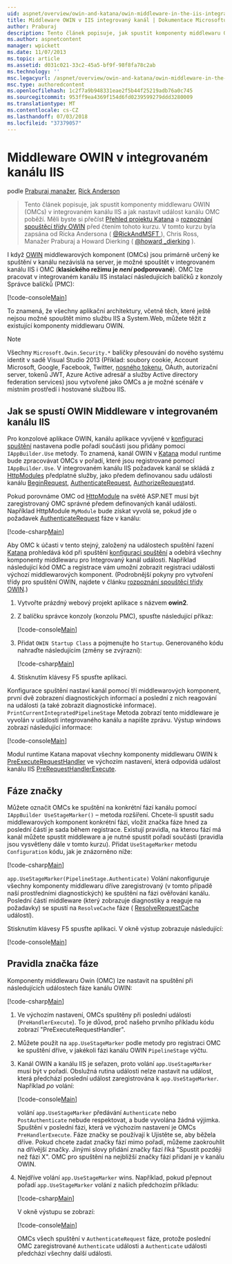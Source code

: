 ```yaml
---
uid: aspnet/overview/owin-and-katana/owin-middleware-in-the-iis-integrated-pipeline
title: Middleware OWIN v IIS integrovaný kanál | Dokumentace Microsoftu
author: Praburaj
description: Tento článek popisuje, jak spustit komponenty middlewaru OWIN (OMCs) v integrovaném kanálu IIS a jak nastavit událost kanálu OMC poběží. Měli byste...
ms.author: aspnetcontent
manager: wpickett
ms.date: 11/07/2013
ms.topic: article
ms.assetid: d031c021-33c2-45a5-bf9f-98f8fa78c2ab
ms.technology: ''
msc.legacyurl: /aspnet/overview/owin-and-katana/owin-middleware-in-the-iis-integrated-pipeline
msc.type: authoredcontent
ms.openlocfilehash: 1c2f7a9b948331eae2f5b44f25219adb76a0c745
ms.sourcegitcommit: 953ff9ea4369f154d6fd0239599279ddd3280009
ms.translationtype: MT
ms.contentlocale: cs-CZ
ms.lasthandoff: 07/03/2018
ms.locfileid: "37379057"
---
```

<a name="owin-middleware-in-the-iis-integrated-pipeline"></a>Middleware OWIN v integrovaném kanálu IIS
====================
podle [Praburaj manažer](https://github.com/Praburaj), [Rick Anderson](https://github.com/Rick-Anderson)

> Tento článek popisuje, jak spustit komponenty middlewaru OWIN (OMCs) v integrovaném kanálu IIS a jak nastavit událost kanálu OMC poběží. Měli byste si přečíst [Přehled projektu Katana](an-overview-of-project-katana.md) a [rozpoznání spouštěcí třídy OWIN](owin-startup-class-detection.md) před čtením tohoto kurzu. V tomto kurzu byla zapsána od Ricka Andersona ( [ @RickAndMSFT ](https://twitter.com/#!/RickAndMSFT) ), Chris Ross, Manažer Praburaj a Howard Dierking ( [ @howard \_dierking](https://twitter.com/howard_dierking) ).


I když [OWIN](an-overview-of-project-katana.md) middlewarových komponent (OMCs) jsou primárně určený ke spuštění v kanálu nezávislá na server, je možné spouštět v integrovaném kanálu IIS i OMC (**klasického režimu je *není* podporované**). OMC lze pracovat v integrovaném kanálu IIS instalací následujících balíčků z konzoly Správce balíčků (PMC):

[!code-console[Main](owin-middleware-in-the-iis-integrated-pipeline/samples/sample1.cmd)]

To znamená, že všechny aplikační architektury, včetně těch, které ještě nejsou možné spouštět mimo službu IIS a System.Web, můžete těžit z existující komponenty middlewaru OWIN. 

> [!NOTE]
> Všechny `Microsoft.Owin.Security.*` balíčky přesouvání do nového systému identit v sadě Visual Studio 2013 (Příklad: soubory cookie, Account Microsoft, Google, Facebook, Twitter, [nosného tokenu](http://self-issued.info/docs/draft-ietf-oauth-v2-bearer.html), OAuth, autorizační server, tokenů JWT, Azure Active adresář a služby Active directory federation services) jsou vytvořené jako OMCs a je možné scénáře v místním prostředí i hostované službou IIS.

## <a name="how-owin-middleware-executes-in-the-iis-integrated-pipeline"></a>Jak se spustí OWIN Middleware v integrovaném kanálu IIS

Pro konzolové aplikace OWIN, kanálu aplikace vyvíjené v [konfiguraci spuštění](owin-startup-class-detection.md) nastavena podle pořadí součásti jsou přidány pomocí `IAppBuilder.Use` metody. To znamená, kanál OWIN v [Katana](an-overview-of-project-katana.md) modul runtime bude zpracovávat OMCs v pořadí, které jsou registrované pomocí `IAppBuilder.Use`. V integrovaném kanálu IIS požadavek kanál se skládá z [HttpModules](https://msdn.microsoft.com/library/ms178468(v=vs.85).aspx) předplatné služby, jako předem definovanou sadu události kanálu [BeginRequest](https://msdn.microsoft.com/library/system.web.httpapplication.beginrequest.aspx), [AuthenticateRequest](https://msdn.microsoft.com/library/system.web.httpapplication.authenticaterequest.aspx), [AuthorizeRequest](https://msdn.microsoft.com/library/system.web.httpapplication.authorizerequest.aspx)atd.

Pokud porovnáme OMC od [HttpModule](https://msdn.microsoft.com/library/zec9k340(v=vs.85).aspx) na světě ASP.NET musí být zaregistrovaný OMC správné předem definovaných kanál události. Například HttpModule `MyModule` bude získat vyvolá se, pokud jde o požadavek [AuthenticateRequest](https://msdn.microsoft.com/library/system.web.httpapplication.authenticaterequest.aspx) fáze v kanálu:

[!code-csharp[Main](owin-middleware-in-the-iis-integrated-pipeline/samples/sample2.cs?highlight=10)]

Aby OMC k účasti v tento stejný, založený na událostech spuštění řazení [Katana](an-overview-of-project-katana.md) prohledává kód při spuštění [konfiguraci spuštění](owin-startup-class-detection.md) a odebírá všechny komponenty middlewaru pro Integrovaný kanál události. Například následující kód OMC a registrace vám umožní zobrazit registraci události výchozí middlewarových komponent. (Podrobnější pokyny pro vytvoření třídy pro spuštění OWIN, najdete v článku [rozpoznání spouštěcí třídy OWIN](owin-startup-class-detection.md).)

1. Vytvořte prázdný webový projekt aplikace s názvem **owin2**.
2. Z balíčku správce konzoly (konzolu PMC), spusťte následující příkaz: 

    [!code-console[Main](owin-middleware-in-the-iis-integrated-pipeline/samples/sample3.cmd)]
3. Přidat `OWIN Startup Class` a pojmenujte ho `Startup`. Generovaného kódu nahraďte následujícím (změny se zvýrazní):  

    [!code-csharp[Main](owin-middleware-in-the-iis-integrated-pipeline/samples/sample4.cs?highlight=5-7,15-36)]
4. Stisknutím klávesy F5 spusťte aplikaci.

Konfigurace spuštění nastaví kanál pomocí tří middlewarových komponent, první dvě zobrazení diagnostických informací a poslední z nich reagování na události (a také zobrazit diagnostické informace). `PrintCurrentIntegratedPipelineStage` Metoda zobrazí tento middleware je vyvolán v události integrovaného kanálu a napište zprávu. Výstup windows zobrazí následující informace:

[!code-console[Main](owin-middleware-in-the-iis-integrated-pipeline/samples/sample5.cmd)]

Modul runtime Katana mapovat všechny komponenty middlewaru OWIN k [PreExecuteRequestHandler](https://msdn.microsoft.com/library/system.web.httpapplication.prerequesthandlerexecute.aspx) ve výchozím nastavení, která odpovídá událost kanálu IIS [PreRequestHandlerExecute](https://msdn.microsoft.com/library/system.web.httpapplication.prerequesthandlerexecute.aspx).

## <a name="stage-markers"></a>Fáze značky

Můžete označit OMCs ke spuštění na konkrétní fází kanálu pomocí `IAppBuilder UseStageMarker()` – metoda rozšíření. Chcete-li spustit sadu middlewarových komponent konkrétní fázi, vložit značka fáze hned za poslední částí je sada během registrace. Existují pravidla, na kterou fází má kanál můžete spustit middleware a je nutné spustit pořadí součásti (pravidla jsou vysvětleny dále v tomto kurzu). Přidat `UseStageMarker` metodu `Configuration` kódu, jak je znázorněno níže:

[!code-csharp[Main](owin-middleware-in-the-iis-integrated-pipeline/samples/sample6.cs?highlight=13,19)]

`app.UseStageMarker(PipelineStage.Authenticate)` Volání nakonfiguruje všechny komponenty middlewaru dříve zaregistrovaný (v tomto případě naší prostředními diagnostických) ke spuštění na fázi ověřování kanálu. Poslední částí middleware (který zobrazuje diagnostiky a reaguje na požadavky) se spustí na `ResolveCache` fáze ( [ResolveRequestCache](https://msdn.microsoft.com/library/system.web.httpapplication.resolverequestcache.aspx) událostí).

Stisknutím klávesy F5 spusťte aplikaci. V okně výstup zobrazuje následující:

[!code-console[Main](owin-middleware-in-the-iis-integrated-pipeline/samples/sample7.cmd)]

## <a name="stage-marker-rules"></a>Pravidla značka fáze

Komponenty middlewaru Owin (OMC) lze nastavit na spuštění při následujících událostech fáze kanálu OWIN:

[!code-csharp[Main](owin-middleware-in-the-iis-integrated-pipeline/samples/sample8.cs)]

1. Ve výchozím nastavení, OMCs spuštěny při poslední události (`PreHandlerExecute`). To je důvod, proč našeho prvního příkladu kódu zobrazí "PreExecuteRequestHandler".
2. Můžete použít na `app.UseStageMarker` podle metody pro registraci OMC ke spuštění dříve, v jakékoli fázi kanálu OWIN `PipelineStage` výčtu.
3. Kanál OWIN a kanálu IIS je seřazen, proto volání `app.UseStageMarker` musí být v pořadí. Obslužná rutina události nelze nastavit na událost, která předchází poslední událost zaregistrována k `app.UseStageMarker`. Například *po* volání:

    [!code-console[Main](owin-middleware-in-the-iis-integrated-pipeline/samples/sample9.cmd)]

   volání `app.UseStageMarker` předávání `Authenticate` nebo `PostAuthenticate` nebude respektovat, a bude vyvolána žádná výjimka. Spuštění v poslední fázi, která ve výchozím nastavení je OMCs `PreHandlerExecute`. Fáze značky se používají k Ujistěte se, aby běžela dříve. Pokud chcete zadat značky fází mimo pořadí, můžeme zaokrouhlit na dřívější značky. Jinými slovy přidání značky fází říká "Spustit později než fázi X". OMC pro spuštění na nejbližší značky fází přidaní je v kanálu OWIN.
4. Nejdříve volání `app.UseStageMarker` wins. Například, pokud přepnout pořadí `app.UseStageMarker` volání z našich předchozím příkladu:

    [!code-csharp[Main](owin-middleware-in-the-iis-integrated-pipeline/samples/sample10.cs?highlight=13,19)]

   V okně výstupu se zobrazí: 

    [!code-console[Main](owin-middleware-in-the-iis-integrated-pipeline/samples/sample11.cmd)]

   OMCs všech spuštění v `AuthenticateRequest` fáze, protože poslední OMC zaregistrované `Authenticate` události a `Authenticate` události předchází všechny další události.
